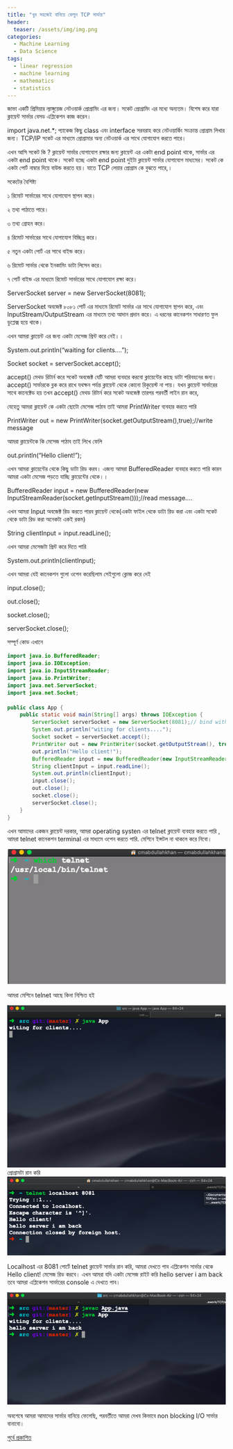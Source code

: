 ```yaml
---
title: "খুব সহজেই বানিয়ে ফেলুন TCP সার্ভার"
header:
  teaser: /assets/img/img.png
categories:
  - Machine Learning
  - Data Science
tags:
  - linear regression
  - machine learning
  - mathematics
  - statistics
---
```

জাভা একটি প্রিমিয়ার ল্যাঙ্গুয়েজ নেটওয়ার্ক প্রোগ্রামিং এর জন্য। সকেট প্রোগ্রামিং এর মধ্যে অন্যতম। বিশেষ করে যারা ক্লায়েন্ট সার্ভার বেসড এপ্লিকেশন কাজ করেন।

import java.net.*; প্যাকেজ কিছু class এবং interface সরবরাহ করে নেটওয়ার্কিং সংক্রান্ত প্রোগ্রাম লিখার জন্য। TCP/IP সকেট এর মাধ্যমে প্রোগ্রামার অন্য নেটওয়ার্ক এর সাথে যোগাযোগ করতে পারে।

এখন আসি সকেট কি ? ক্লায়েন্ট সার্ভার যোগাযোগ রক্ষার জন্য ক্লায়েন্ট এর একটা end point থাকে, সার্ভার এর একটা end point থাকে। সকেট হচ্ছে একটা end point দুইটা ক্লায়েন্ট সার্ভার যোগাযোগ মাধ্যমের। সকেট কে একটা পোর্ট নাম্বার দিয়ে বাউন্ড করতে হয়। যাতে TCP লেয়ার প্রোগ্রাম কে বুঝতে পারে,।

সকেটের বৈশিষ্ট্য

১ রিমোট সার্ভারের সাথে যোগাযোগ স্থাপন করে।

২ তথ্য পাঠাতে পারে।

৩ তথ্য গ্রোহন করে।

৪ রিমোট সার্ভারের সাথে যোগাযোগ বিচ্ছিন্ন করে।

৫ নতুন একটা পোর্ট এর সাথে বাইন্ড করে।

৬ রিমোট সার্ভার থেকে ইনকামিং ডাটা লিসেন করে।

৭ পোর্ট বাইন্ড এর মাধ্যমে রিমোট সার্ভারের সাথে যোগাযোগ রক্ষা করে।

ServerSocket server = new ServerSocket(8081);

ServerSocket অবজেক্ট ৮০৮১ পোর্ট এর মাধ্যমে রিমোট সার্ভার এর সাথে যোগাযোগ স্থাপন করে, এবং InputStream/OutputStream এর মাধ্যমে তথ্য আদান প্রদান করে। এ ধরনের কানেকশন সাধারণত ফুল ডুপ্লেক্স হয়ে থাকে।

এখন আমরা ক্লায়েন্ট এর জন্য একটা মেসেজ প্রিন্ট করে নেই।।

System.out.println(“waiting for clients….”);

Socket socket = serverSocket.accept();

accept() মেথড রিটার্ন করে সকেট অবজেক্ট যেটি আমরা ব্যবহার করবো ক্লায়েন্টের কাছে ডাটা পরিবহনের জন্য। accept() সার্ভারকে ব্লক করে রাখে যথক্ষন পর্যন্ত ক্লায়েন্ট থেকে কোনো রিকুয়েস্ট না পায়। যখন ক্লায়েন্ট সার্ভারের সাথে কানেক্টেড হয় তখন accept() মেথড রিটার্ন করে সকেট অবজেক্ট তারপর পরবর্তী লাইন রান করে,

যেহেতু আমরা ক্লায়েন্ট কে একটা ছোটো মেসেজ পাঠাব তাই আমরা PrintWriter ব্যবহার করতে পারি

PrintWriter out = new PrintWriter(socket.getOutputStream(),true);//write message

আমরা ক্লায়েন্টকে কি মেসেজ পাঠাব তাই লিখে ফেলি

out.println(“Hello client!”);

এখন আমরা ক্লায়েন্টের থেকে কিছু ডাটা রিড করব। এজন্য আমরা BufferedReader ব্যবহার করতে পারি কারন আমরা একটা মেসেজ পড়তে যাচ্ছি ক্লায়েন্টের থেকে।।

BufferedReader input = new BufferedReader(new InputStreamReader(socket.getInputStream()));//read message….

এখন আমরা Input অবজেক্ট রিড করতে পারব ক্লায়েন্ট থেকে(একটা ফাইল থেকে ডাটা রিড করা এবং একটা সকেট থেকে ডাটা রিড করা অনেকটা একই রকম)

String clientInput = input.readLine();

এখন আমরা মেসেজটা প্রিন্ট করে দিতে পারি

System.out.println(clientInput);

এখন আমরা যেই কানেকশন গুলো ওপেন করেছিলাম সেইগুলো ক্লোজ করে দেই

input.close();

out.close();

socket.close();

serverSocket.close();

সম্পূর্ণ কোড এখানে

```java
import java.io.BufferedReader;
import java.io.IOException;
import java.io.InputStreamReader;
import java.io.PrintWriter;
import java.net.ServerSocket;
import java.net.Socket;

public class App {
	public static void main(String[] args) throws IOException {
		ServerSocket serverSocket = new ServerSocket(8081);// bind with this port number....
		System.out.println("witing for clients....");
		Socket socket = serverSocket.accept();
		PrintWriter out = new PrintWriter(socket.getOutputStream(), true);// write message
		out.println("Hello client!");
		BufferedReader input = new BufferedReader(new InputStreamReader(socket.getInputStream()));// read message....
		String clientInput = input.readLine();
		System.out.println(clientInput);
		input.close();
		out.close();
		socket.close();
		serverSocket.close();
	}
}
```

এখন আমাদের একজন ক্লায়েন্ট দরকার, আমরা operating systen এর telnet ক্লায়েন্ট ব্যবহার করতে পারি , আমরা telnet কানেকশন terminal এর মাধ্যমে ওপেন করতে পারি. মেশিনে ইন্সটল না থাকলে করে নিবো।

![800x400](/assets/img/img_1.png "Large example image")

আমরা মেশিনে telnet আছে কিনা নিশ্চিত হই

![800x400](/assets/img/img_2.png "Large example image")
প্রোগ্রামটা রান করি
![800x400](/assets/img/img_3.png "Large example image")

Localhost এর 8081 পোর্টে telnet ক্লায়েন্ট সার্ভার রান করি, আমরা দেখতে পাব এপ্লিকেশন সার্ভার থেকে Hello client! মেসেজ রিড করবে। এখন আমরা যদি একটা মেসেজ রাইট করি hello server i am back তবে আমরা এপ্লিকেশন সার্ভারের console এ দেখতে পাব।

![800x400](/assets/img/img_4.png "Large example image")


অবশেষে আমরা আমাদের সার্ভার বানিয়ে ফেলেছি, পরবর্তীতে আমরা দেখব কিভাবে non blocking I/O সার্ভার বানাবো।

[পুর্বে প্রকাশিত](https://medium.com/@cmabdullah/%E0%A6%96%E0%A7%81%E0%A6%AC-%E0%A6%B8%E0%A6%B9%E0%A6%9C%E0%A7%87%E0%A6%87-%E0%A6%AC%E0%A6%BE%E0%A6%A8%E0%A6%BF%E0%A7%9F%E0%A7%87-%E0%A6%AB%E0%A7%87%E0%A6%B2%E0%A7%81%E0%A6%A8-tcp-%E0%A6%B8%E0%A6%BE%E0%A6%B0%E0%A7%8D%E0%A6%AD%E0%A6%BE%E0%A6%B0-da7e3fd8ecb9)